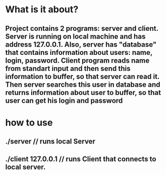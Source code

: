 # What is it about?

## Project contains 2 programs: server and client. Server is running on local machine and has address 127.0.0.1. Also, server has "database" that contains information about users: name, login, password. Client program reads name from standart input and then send this information to buffer, so that server can read it. Then server searches this user in database and returns information about user to buffer, so that user can get his login and password

# how to use

## ./server // runs local Server
## ./client 127.0.0.1 // runs Client that connects to local server.
## <name>
